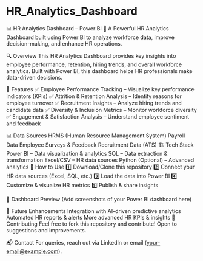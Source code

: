 # HR_Analytics_Dashboard
 📊 HR Analytics Dashboard – Power BI
🚀 A Powerful HR Analytics Dashboard built using Power BI to analyze workforce data, improve decision-making, and enhance HR operations.

🔍 Overview
This HR Analytics Dashboard provides key insights into employee performance, retention, hiring trends, and overall workforce analytics. Built with Power BI, this dashboard helps HR professionals make data-driven decisions.

📌 Features
✅ Employee Performance Tracking – Visualize key performance indicators (KPIs)
✅ Attrition & Retention Analysis – Identify reasons for employee turnover
✅ Recruitment Insights – Analyze hiring trends and candidate data
✅ Diversity & Inclusion Metrics – Monitor workforce diversity
✅ Engagement & Satisfaction Analysis – Understand employee sentiment and feedback

📊 Data Sources
HRMS (Human Resource Management System)
Payroll Data
Employee Surveys & Feedback
Recruitment Data (ATS)
🏗️ Tech Stack
Power BI – Data visualization & analytics
SQL – Data extraction & transformation
Excel/CSV – HR data sources
Python (Optional) – Advanced analytics
🚀 How to Use
1️⃣ Download/Clone this repository
2️⃣ Connect your HR data sources (Excel, SQL, etc.)
3️⃣ Load the data into Power BI
4️⃣ Customize & visualize HR metrics
5️⃣ Publish & share insights

📸 Dashboard Preview
(Add screenshots of your Power BI dashboard here)

📌 Future Enhancements
Integration with AI-driven predictive analytics
Automated HR reports & alerts
More advanced HR KPIs & insights
📢 Contributing
Feel free to fork this repository and contribute! Open to suggestions and improvements.

📬 Contact
For queries, reach out via LinkedIn or email (your-email@example.com).

